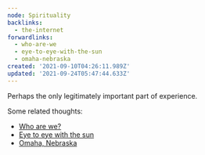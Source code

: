 ```yaml
---
node: Spirituality
backlinks:
  - the-internet
forwardlinks:
  - who-are-we
  - eye-to-eye-with-the-sun
  - omaha-nebraska
created: '2021-09-10T04:26:11.989Z'
updated: '2021-09-24T05:47:44.633Z'
---
```


Perhaps the only legitimately important part of experience. 

Some related thoughts:

- [Who are we?](who-are-we.md)
- [Eye to eye with the sun](eye-to-eye-with-the-sun.md)
- [Omaha, Nebraska](omaha-nebraska.md)
